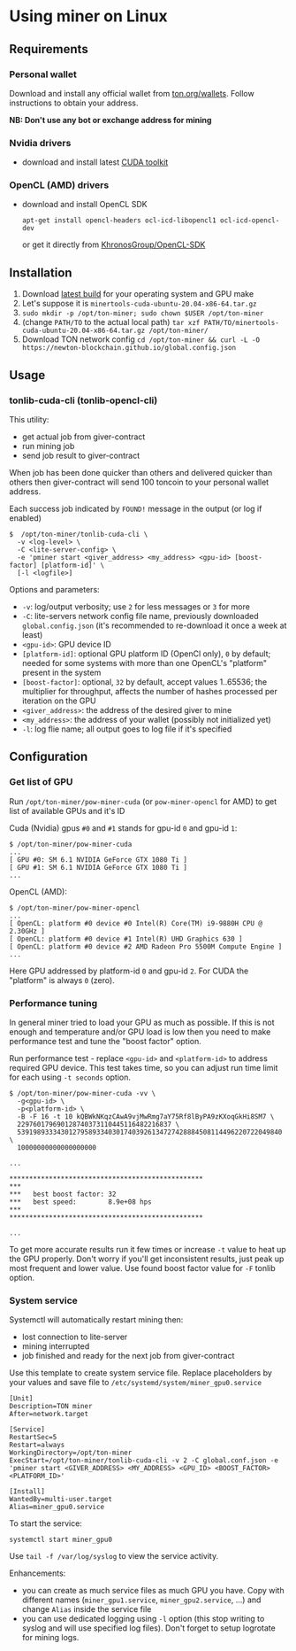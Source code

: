 # Using miner on Linux

## Requirements

### Personal wallet

Download and install any official wallet from [ton.org/wallets](https://ton.org/wallets).
Follow instructions to obtain your address.

**NB: Don't use any bot or exchange address for mining**

### Nvidia drivers

- download and install latest [CUDA toolkit](https://docs.nvidia.com/cuda/cuda-installation-guide-linux/index.html)

### OpenCL (AMD) drivers

- download and install OpenCL SDK

   ```shell
   apt-get install opencl-headers ocl-icd-libopencl1 ocl-icd-opencl-dev
   ```
   
   or get it directly from [KhronosGroup/OpenCL-SDK](https://github.com/KhronosGroup/OpenCL-SDK)

## Installation

1. Download [latest build](https://github.com/tontechio/pow-miner-gpu/releases/latest) for your operating system and GPU make
1. Let's suppose it is `minertools-cuda-ubuntu-20.04-x86-64.tar.gz`
1. `sudo mkdir -p /opt/ton-miner; sudo chown $USER /opt/ton-miner`
1. (change `PATH/TO` to the actual local path) `tar xzf PATH/TO/minertools-cuda-ubuntu-20.04-x86-64.tar.gz /opt/ton-miner/`
1. Download TON network config `cd /opt/ton-miner && curl -L -O https://newton-blockchain.github.io/global.config.json`

## Usage

### tonlib-cuda-cli (tonlib-opencl-cli)

This utility:
- get actual job from giver-contract
- run mining job
- send job result to giver-contract

When job has been done quicker than others and delivered quicker than others then giver-contract will send 100 toncoin to your personal wallet address.

Each success job indicated by `FOUND!` message in the output (or log if enabled)

```
$  /opt/ton-miner/tonlib-cuda-cli \
  -v <log-level> \
  -C <lite-server-config> \
  -e 'pminer start <giver_address> <my_address> <gpu-id> [boost-factor] [platform-id]' \
  [-l <logfile>]
```

Options and parameters:

- `-v`: log/output verbosity; use `2` for less messages or `3` for more
- `-C`: lite-servers network config file name, previously downloaded `global.config.json` (it's recommended to re-download it once a week at least)
- `<gpu-id>`: GPU device ID
- `[platform-id]`: optional GPU platform ID (OpenCl only), `0` by default; needed for some systems with more than one OpenCL's "platform" present in the system
- `[boost-factor]`: optional, `32` by default, accept values 1..65536; the multiplier for throughput, affects the number of hashes processed per iteration on the GPU
- `<giver_address>`: the address of the desired giver to mine
- `<my_address>`: the address of your wallet (possibly not initialized yet)
- `-l`: log flie name; all output goes to log file if it's specified

## Configuration

### Get list of GPU

Run `/opt/ton-miner/pow-miner-cuda` (or `pow-miner-opencl` for AMD) to get list of available GPUs and it's ID

Cuda (Nvidia) gpus `#0` and `#1` stands for gpu-id `0` and gpu-id `1`:

```
$ /opt/ton-miner/pow-miner-cuda
...
[ GPU #0: SM 6.1 NVIDIA GeForce GTX 1080 Ti ]
[ GPU #1: SM 6.1 NVIDIA GeForce GTX 1080 Ti ]
...
```

OpenCL (AMD):

```
$ /opt/ton-miner/pow-miner-opencl
...
[ OpenCL: platform #0 device #0 Intel(R) Core(TM) i9-9880H CPU @ 2.30GHz ]
[ OpenCL: platform #0 device #1 Intel(R) UHD Graphics 630 ]
[ OpenCL: platform #0 device #2 AMD Radeon Pro 5500M Compute Engine ]
...
```

Here GPU addressed by platform-id `0` and gpu-id `2`.
For CUDA the "platform" is always `0` (zero).


### Performance tuning

In general miner tried to load your GPU as much as possible. If this is not enough and temperature and/or GPU load is low then you need to make performance test and tune the "boost factor" option.

Run performance test - replace `<gpu-id>` and `<platform-id>` to address required GPU device.
This test takes time, so you can adjust run time limit for each using `-t seconds` option.

```shell
$ /opt/ton-miner/pow-miner-cuda -vv \
  -g<gpu-id> \
  -p<platform-id> \
  -B -F 16 -t 10 kQBWkNKqzCAwA9vjMwRmg7aY75Rf8lByPA9zKXoqGkHi8SM7 \
  229760179690128740373110445116482216837 \
  5391989333430127958933403017403926134727428884508114496220722049840 \
  10000000000000000000

...

*************************************************
***
***   best boost factor: 32
***   best speed:        8.9e+08 hps
***
*************************************************

...
```

To get more accurate results run it few times or increase `-t` value to heat up the GPU properly.
Don't worry if you'll get inconsistent results, just peak up most frequent and lower value.
Use found boost factor value for `-F` tonlib option.


### System service

Systemctl will automatically restart mining then:
- lost connection to lite-server
- mining interrupted
- job finished and ready for the next job from giver-contract

Use this template to create system service file.
Replace placeholders by your values and save file to `/etc/systemd/system/miner_gpu0.service`

```
[Unit]
Description=TON miner
After=network.target

[Service]
RestartSec=5
Restart=always
WorkingDirectory=/opt/ton-miner
ExecStart=/opt/ton-miner/tonlib-cuda-cli -v 2 -C global.conf.json -e 'pminer start <GIVER_ADDRESS> <MY_ADDRESS> <GPU_ID> <BOOST_FACTOR> <PLATFORM_ID>'

[Install]
WantedBy=multi-user.target
Alias=miner_gpu0.service
```

To start the service:

```shell
systemctl start miner_gpu0
```

Use `tail -f /var/log/syslog` to view the service activity.

Enhancements:
- you can create as much service files as much GPU you have. Copy with different names (`miner_gpu1.service`, `miner_gpu2.service`, ...) and change `Alias` inside the service file
- you can use dedicated logging using `-l` option (this stop writing to syslog and will use specified log files). Don't forget to setup logrotate for mining logs.

























